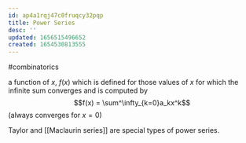 ```yaml
---
id: ap4a1rqj47c0fruqcy32pqp
title: Power Series
desc: ''
updated: 1656515496652
created: 1654530813555
---
```

#combinatorics 

a function of $x$, $f(x)$ which is defined for those values of $x$ for which the infinite sum converges and is computed by
$$f(x) = \sum^\infty_{k=0}a_kx^k$$
(always converges for $x = 0$)

Taylor and [[Maclaurin series]] are special types of power series.
